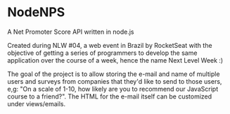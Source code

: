 # NodeNPS
A Net Promoter Score API written in node.js

Created during NLW #04, a web event in Brazil by RocketSeat with the objective of getting a series of programmers to develop the same application over the course 
of a week, hence the name Next Level Week :)

The goal of the project is to allow storing the e-mail and name of multiple users and surveys from companies that they'd like to send to those users,
e,g: "On a scale of 1-10, how likely are you to recommend our JavaScript course to a friend?".
The HTML for the e-mail itself can be customized under views/emails.
